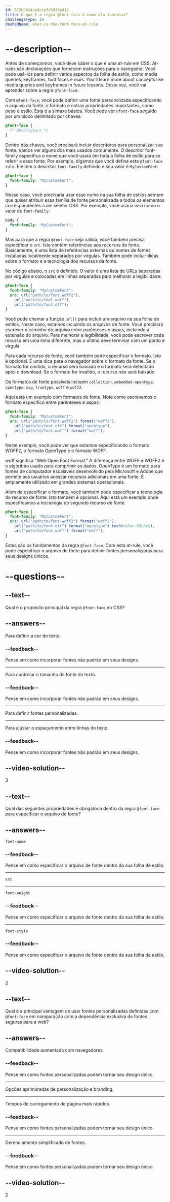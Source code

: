 ```yaml
---
id: 672bd834cedccefd5939a913
title: O que é a regra @font-face e como ela funciona?
challengeType: 19
dashedName: what-is-the-font-face-at-rule
---
```


# --description--

Antes de começarmos, você deve saber o que é uma at-rule em CSS. At-rules são declarações que fornecem instruções para o navegador. Você pode usá-los para definir vários aspectos da folha de estilo, como media queries, keyframes, font faces e mais.  You'll learn more about concepts like media queries and keyframes in future lessons. Desta vez, você vai aprender sobre a regra `@font-face`.

Com `@font-face`, você pode definir uma fonte personalizada especificando o arquivo da fonte, o formato e outras propriedades importantes, como peso e estilo. Esta é a sintaxe básica. Você pode ver `@font-face` seguido por um bloco delimitado por chaves:

```css
@font-face {
  /* Descriptors */
}
```

Dentro das chaves, você precisará incluir descritores para personalizar sua fonte. Vamos ver alguns dos mais usados comumente. O descritor font-family especifica o nome que você usará em toda a folha de estilo para se referir a essa fonte. Por exemplo, digamos que você defina esta `@font-face rule`. Ele tem o descritor `font-family` definido e seu valor é `MyCustomFont`:

```css
@font-face {
  font-family: "MyCustomFont";
}
```

Nesse caso, você precisaria usar esse nome na sua folha de estilos sempre que quiser atribuir essa família de fonte personalizada a todos os elementos correspondentes a um seletor CSS. Por exemplo, você usaria isso como o valor de `font-family`:

```css
body { 
  font-family: "MyCustomFont"; 
}
```

Mas para que a regra `@font-face` seja válida, você também precisa especificar o `src`. Isto contém referências aos recursos da fonte. Basicamente, é uma lista de referências externas ou nomes de fontes instaladas localmente separados por vírgulas. Também pode incluir dicas sobre o formato e a tecnologia dos recursos da fonte.

No código abaixo, o `src` é definido. O valor é uma lista de URLs separadas por vírgulas e colocadas em linhas separadas para melhorar a legibilidade:

```css
@font-face {
  font-family: "MyCustomFont"; 
  src: url("path/to/font.woff2"),
    url("path/to/font.woff"),
    url("path/to/font.otf");
}
```

Você pode chamar a função `url()` para incluir um arquivo na sua folha de estilos. Neste caso, estamos incluindo os arquivos de fonte. Você precisará escrever o caminho do arquivo entre parênteses e aspas, incluindo a extensão do arquivo. Para melhorar a legibilidade, você pode escrever cada recurso em uma linha diferente, mas o último deve terminar com um ponto e vírgula.

Para cada recurso de fonte, você também pode especificar o formato. Isto é opcional. É uma dica para o navegador sobre o formato da fonte. Se o formato for omitido, o recurso será baixado e o formato será detectado após o download. Se o formato for inválido, o recurso não será baixado.

Os formatos de fonte possíveis incluem `collection`, `embedded-opentype`, `opentype`, `svg`, `truetype`, `woff` e `woff2`.

Aqui está um exemplo com formatos de fonte. Note como escrevemos o formato específico entre parênteses e aspas:

```css
@font-face {
  font-family: "MyCustomFont"; 
  src: url("path/to/font.woff2") format("woff2"),
    url("path/to/font.otf") format("opentype"),
    url("path/to/font.woff") format("woff");
}
```

Neste exemplo, você pode ver que estamos especificando o formato WOFF2, o formato OpenType e o formato WOFF.

woff significa "Web Open Font Format." A diferença entre WOFF e WOFF2 é o algoritmo usado para comprimir os dados. OpenType é um formato para fontes de computador escaláveis desenvolvido pela Microsoft e Adobe que permite aos usuários acessar recursos adicionais em uma fonte. É amplamente utilizado em grandes sistemas operacionais.

Além de especificar o formato, você também pode especificar a tecnologia do recurso de fonte. Isto também é opcional. Aqui está um exemplo onde especificamos a tecnologia do segundo recurso de fonte.

```css
@font-face {
  font-family: "MyCustomFont"; 
  src: url("path/to/font.woff2") format("woff2"),
    url("path/to/font.otf") format("opentype") tech(color-COLRv1),
    url("path/to/font.woff") format("woff");
}
```

Estes são os fundamentos da regra `@font-face`. Com esta at-rule, você pode especificar o arquivo de fonte para definir fontes personalizadas para seus designs únicos.

# --questions--

## --text--

Qual é o propósito principal da regra `@font-face` no CSS?

## --answers--

Para definir a cor do texto.

### --feedback--

Pense em como incorporar fontes não padrão em seus designs.

---

Para controlar o tamanho da fonte do texto.

### --feedback--

Pense em como incorporar fontes não padrão em seus designs.

---

Para definir fontes personalizadas.

---

Para ajustar o espaçamento entre linhas do texto.

### --feedback--

Pense em como incorporar fontes não padrão em seus designs.

## --video-solution--

3

## --text--

Qual das seguintes propriedades é obrigatória dentro da regra `@font-face` para especificar o arquivo de fonte?

## --answers--

`font-name`

### --feedback--

Pense em como especificar o arquivo de fonte dentro da sua folha de estilo.

---

`src`

---

`font-weight`

### --feedback--

Pense em como especificar o arquivo de fonte dentro da sua folha de estilo.

---

`font-style`

### --feedback--

Pense em como especificar o arquivo de fonte dentro da sua folha de estilo.

## --video-solution--

2

## --text--

Qual é a principal vantagem de usar fontes personalizadas definidas com `@font-face` em comparação com a dependência exclusiva de fontes seguras para a web?

## --answers--

Compatibilidade aumentada com navegadores.

### --feedback--

Pense em como fontes personalizadas podem tornar seu design único.

---

Opções aprimoradas de personalização e branding.

---

Tempos de carregamento de página mais rápidos.

### --feedback--

Pense em como fontes personalizadas podem tornar seu design único.

---

Gerenciamento simplificado de fontes.

### --feedback--

Pense em como fontes personalizadas podem tornar seu design único.

## --video-solution--

2

